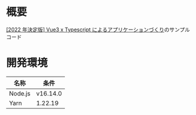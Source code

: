 # 概要

[[2022 年決定版] Vue3 x Typescript によるアプリケーションづくり](https://www.udemy.com/course/vue3-typescript/)のサンプルコード

# 開発環境

| 名称    | 条件     |
| ------- | -------- |
| Node.js | v16.14.0 |
| Yarn    | 1.22.19  |

